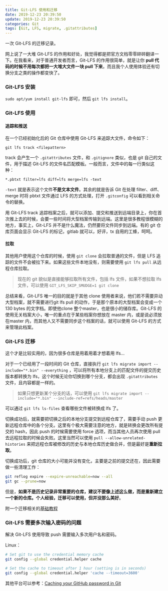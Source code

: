 ```yaml
---
title: Git-LFS 使用和迁移
date: 2019-12-23 20:39:50
update: 2019-12-23 20:39:50
categories: Git
tags: [Git, LFS, migrate, .gitattributes]
---
```


一次 Git-LFS 的迁移记录。

<!-- more -->

网上说了一大堆 Git-LFS 的作用和好处，我觉得都是把官方文档零零碎碎翻译一下。在我看来，对于普通开发者而言，Git-LFS 的作用很简单，就是让你 **pull 代码的时候不用每次都把一大堆大文件一块 pull 下来**，而且我个人使用体验还有切换分支之类的操作都变快了。

### Git-LFS 安装

`sudo apt/yum install git-lfs` 即可，然后 `git lfs install`。

### Git-LFS 使用

#### 追踪和推送

在一个已经初始化后的 Git 仓库中使用 Git-LFS 来追踪大文件，命令如下：

`git lfs track <filepattern>`

track 会产生一个 `.gitattributes` 文件，和 `.gitignore` 类似，也是 git 自己的文件，用于描述 Git-LFS 的文件名匹配模板。一般而言，文件中的每一行类似这种：

`*.pbtxt filter=lfs diff=lfs merge=lfs -text`

`-text` 就是表示这个文件**不是文本文件**。其余的就是告诉 Git 在处理 filter、diff、merge 时将 pbtxt 文件通过 LFS 的方式处理，打开 `.gitconfig` 可以看到相关命令的替换。

用 Git-LFS track 追踪档案之后，就可以添加、提交和推送到远端目录上，你在首次推上去的时候，会要一些时间将大型档案传输到远端。这里是很多教程很模糊的地方，事实上，Git-LFS 并不是什么魔法，仍然要将文件同步到远端。有的 git 仓库页面会显示 Git-LFS 的标记，gitlab 就可以，好评，tx 自用的工蜂，呵呵。

#### 拉取

其他用户使用这个仓库的时候，使用 `git clone` 会拉取普通的文件，但是 LFS 追踪的文件不会被拉下来。如果这些文件本地没有，则需要使用 `git lfs pull` 从远程仓库拉取。

> 现在的 git 貌似是直接能够拉取所有文件，包括 lfs 文件，如果不想拉取 lfs 文件，可以使用 `GIT_LFS_SKIP_SMUDGE=1 git clone`

总结来看，Git-LFS 唯一的目的就是于其他 clone 使用者来说，他们若不需要异动大型档案，就不需要进行git lfs pull 的动作，于是那个原本的大型档案会变成一个130 bytes 的文字档。即使他clone 整个master，也是很小的储存库。Git-LFS 的使用无关档案大小，唯一的重点在于某些档案你想放在 master 内，或是说必须放在master 内，而其他人又不需要同步这个档案的话，就可以使用 Git-LFS 的方式来管理此档案。

### Git-LFS  迁移

这个才是比较实用的，因为很多仓库是用着用着才想着用 lfs...

对于一个已经用了一段时间的 Git 仓库，直接执行  `git lfs migrate import --include="*.bin" --everything` ，可以将所有本地分支上的匹配文件的提交历史版本都转换为 lfs，这个时候无论你切换到哪个分支，都会出现 `.gitattributes` 文件，且内容都是一样的。

> 如果只想更新某个分支的话，可以使用 `git lfs migrate import --include="*.bin" --include-ref=refs/heads/master`

可以通过 `git lfs ls-files` 查看哪些文件被转换成 lfs 了。

切换成功后，就需要把切换之后的本地分支提交到远程仓库了，需要手动 push 更新远程仓库中的各个分支。这里有个极大需要注意的地方，就是转换会更改所有提交的 hash，因此 push 的时候需要使用 force 选项，而当其他人员再次使用 pull 去远程拉取的时候会失败。这里当然可以使用 `pull --allow-unrelated-histories` 来把远程仓库被修改的历史与本地仓库历史做合并，但是最好是**重新拉取**。

切换成功后，git 仓库的大小可能并没有变化，主要是之前的提交还在，因此需要做一些清理工作：

```bash
git reflog expire --expire-unreachable=now --all
git gc --prune=now
```

但是，**如果不是历史记录非常重要的仓库，建议不要像上述这么做，而是重新建立一个新的仓库。个人经验，迁移可以使用，但并没那么美好**。

附一个迁移相关的[基础教程](https://github.com/Git-LFS/Git-LFS/wiki/Tutorial)

### Git-LFS 需要多次输入密码的问题

解决 Git-LFS 使用导致 push 需要输入多次用户名和密码。

Linux：

```bash
# Set git to use the credential memory cache
git config --global credential.helper cache

# Set the cache to timeout after 1 hour (setting is in seconds)
git config --global credential.helper 'cache --timeout=3600'
```

其他平台可以参考：[Caching your GitHub password in Git](https://help.github.com/en/github/using-git/caching-your-github-password-in-git)
